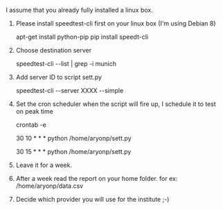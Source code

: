 I assume that you already fully installed a linux box.

1. Please install speedtest-cli first on your linux box (I'm using Debian 8)

	apt-get install python-pip
	pip install speedt-cli

2. Choose destination server

	speedtest-cli --list | grep -i munich

3. Add server ID to script sett.py

	speedtest-cli --server XXXX --simple

4. Set the cron scheduler when the script will fire up, I schedule it to test on peak time

	crontab -e

	30 10 * * * python /home/aryonp/sett.py 

	30 15 * * * python /home/aryonp/sett.py 

5. Leave it for a week.

6. After a week read the report on your home folder. for ex: /home/aryonp/data.csv

7. Decide which provider you will use for the institute ;-)
